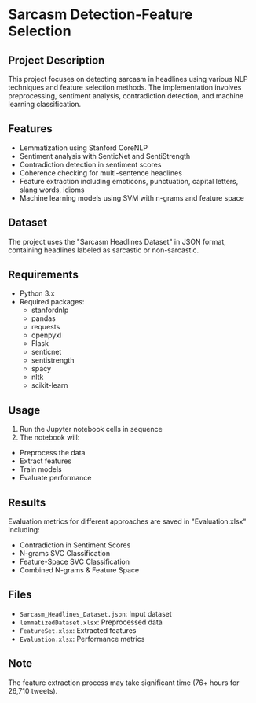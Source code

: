 # Sarcasm Detection-Feature Selection

## Project Description
This project focuses on detecting sarcasm in headlines using various NLP techniques and feature selection methods. The implementation involves preprocessing, sentiment analysis, contradiction detection, and machine learning classification.

## Features
- Lemmatization using Stanford CoreNLP
- Sentiment analysis with SenticNet and SentiStrength
- Contradiction detection in sentiment scores
- Coherence checking for multi-sentence headlines
- Feature extraction including emoticons, punctuation, capital letters, slang words, idioms
- Machine learning models using SVM with n-grams and feature space

## Dataset
The project uses the "Sarcasm Headlines Dataset" in JSON format, containing headlines labeled as sarcastic or non-sarcastic.

## Requirements
- Python 3.x
- Required packages:
  - stanfordnlp
  - pandas
  - requests
  - openpyxl
  - Flask
  - senticnet
  - sentistrength
  - spacy
  - nltk
  - scikit-learn

## Usage
1. Run the Jupyter notebook cells in sequence
2. The notebook will:
- Preprocess the data
- Extract features
- Train models
- Evaluate performance

## Results
Evaluation metrics for different approaches are saved in "Evaluation.xlsx" including:
- Contradiction in Sentiment Scores
- N-grams SVC Classification
- Feature-Space SVC Classification
- Combined N-grams & Feature Space

## Files
- `Sarcasm_Headlines_Dataset.json`: Input dataset
- `lemmatizedDataset.xlsx`: Preprocessed data
- `FeatureSet.xlsx`: Extracted features
- `Evaluation.xlsx`: Performance metrics

## Note
The feature extraction process may take significant time (76+ hours for 26,710 tweets).
